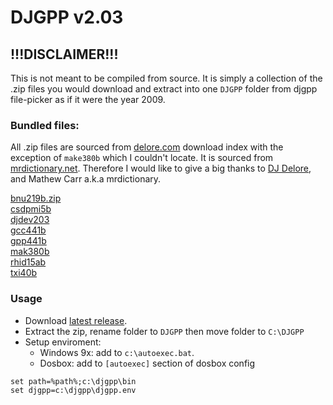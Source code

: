 # DJGPP v2.03

## !!!DISCLAIMER!!!
This is not meant to be compiled from source. It is simply a collection of the .zip
files you would download and extract into one `DJGPP` folder from djgpp file-picker
as if it were the year 2009.

### Bundled files:  
All .zip files are sourced from [delore.com](https://www.delorie.com/pub/djgpp/)
download index with the exception of `make380b` which I couldn't locate. It is
sourced from [mrdictionary.net](https://www.mrdictonary.net). Therefore I would
like to give a big thanks to [DJ Delore](https://www.delorie.com/users/dj/), 
and Mathew Carr a.k.a mrdictionary.

[bnu219b.zip](https://www.delorie.com/pub/djgpp/deleted/v2gnu/bnu219b.zip)  
[csdpmi5b](https://www.delorie.com/pub/djgpp/current/v2misc/csdpmi5b.zip)  
[djdev203](https://www.delorie.com/pub/djgpp/deleted/v2/djdev203.zip)  
[gcc441b](https://www.delorie.com/pub/djgpp/deleted/v2gnu/gcc441b.zip)  
[gpp441b](https://www.delorie.com/pub/djgpp/deleted/v2gnu/gpp441b.zip)  
[mak380b](https://www.mrdictionary.net/allegro/mak380b.zip)  
[rhid15ab](https://www.delorie.com/pub/djgpp/current/v2apps/rhid15ab.zip)  
[txi40b](https://www.delorie.com/pub/djgpp/deleted/v2gnu/txi40b.zip)  

### Usage

- Download [latest release](https://github.com/leegibsonhoward/djgpp/releases/tag/v2.03-r1).
- Extract the zip, rename folder to `DJGPP` then move folder to `C:\DJGPP`
- Setup enviroment:  
    - Windows 9x: add to `c:\autoexec.bat`.  
    - Dosbox:  add to `[autoexec]` section of dosbox config  
```
set path=%path%;c:\djgpp\bin
set djgpp=c:\djgpp\djgpp.env
```
